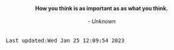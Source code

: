
<div align="center"><b><span>How you think is as important as as what you think.</span></b><br><br><i> - Unknown</i></div>
<br><br><kbd>Last updated:Wed Jan 25 12:09:54 2023</kbd>